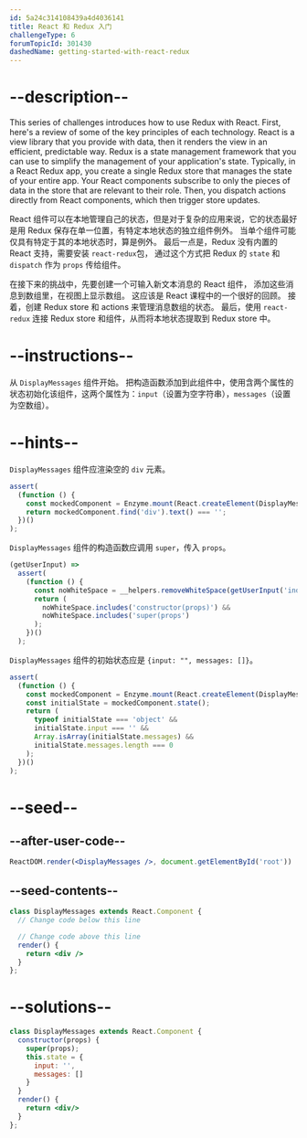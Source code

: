 ```yaml
---
id: 5a24c314108439a4d4036141
title: React 和 Redux 入门
challengeType: 6
forumTopicId: 301430
dashedName: getting-started-with-react-redux
---
```


# --description--

This series of challenges introduces how to use Redux with React. First, here's a review of some of the key principles of each technology. React is a view library that you provide with data, then it renders the view in an efficient, predictable way. Redux is a state management framework that you can use to simplify the management of your application's state. Typically, in a React Redux app, you create a single Redux store that manages the state of your entire app. Your React components subscribe to only the pieces of data in the store that are relevant to their role. Then, you dispatch actions directly from React components, which then trigger store updates.

React 组件可以在本地管理自己的状态，但是对于复杂的应用来说，它的状态最好是用 Redux 保存在单一位置，有特定本地状态的独立组件例外。 当单个组件可能仅具有特定于其的本地状态时，算是例外。 最后一点是，Redux 没有内置的 React 支持，需要安装 `react-redux`包， 通过这个方式把 Redux 的 `state` 和 `dispatch` 作为 `props` 传给组件。

在接下来的挑战中，先要创建一个可输入新文本消息的 React 组件， 添加这些消息到数组里，在视图上显示数组。 这应该是 React 课程中的一个很好的回顾。 接着，创建 Redux store 和 actions 来管理消息数组的状态。 最后，使用 `react-redux` 连接 Redux store 和组件，从而将本地状态提取到 Redux store 中。

# --instructions--

从 `DisplayMessages` 组件开始。 把构造函数添加到此组件中，使用含两个属性的状态初始化该组件，这两个属性为：`input`（设置为空字符串），`messages`（设置为空数组）。

# --hints--

`DisplayMessages` 组件应渲染空的 `div` 元素。

```js
assert(
  (function () {
    const mockedComponent = Enzyme.mount(React.createElement(DisplayMessages));
    return mockedComponent.find('div').text() === '';
  })()
);
```

`DisplayMessages` 组件的构造函数应调用 `super`，传入 `props`。

```js
(getUserInput) =>
  assert(
    (function () {
      const noWhiteSpace = __helpers.removeWhiteSpace(getUserInput('index'));
      return (
        noWhiteSpace.includes('constructor(props)') &&
        noWhiteSpace.includes('super(props')
      );
    })()
  );
```

`DisplayMessages` 组件的初始状态应是 `{input: "", messages: []}`。

```js
assert(
  (function () {
    const mockedComponent = Enzyme.mount(React.createElement(DisplayMessages));
    const initialState = mockedComponent.state();
    return (
      typeof initialState === 'object' &&
      initialState.input === '' &&
      Array.isArray(initialState.messages) &&
      initialState.messages.length === 0
    );
  })()
);
```

# --seed--

## --after-user-code--

```jsx
ReactDOM.render(<DisplayMessages />, document.getElementById('root'))
```

## --seed-contents--

```jsx
class DisplayMessages extends React.Component {
  // Change code below this line

  // Change code above this line
  render() {
    return <div />
  }
};
```

# --solutions--

```jsx
class DisplayMessages extends React.Component {
  constructor(props) {
    super(props);
    this.state = {
      input: '',
      messages: []
    }
  }
  render() {
    return <div/>
  }
};
```
